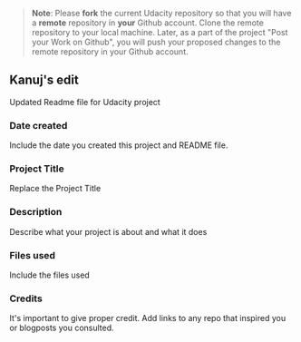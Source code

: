 >**Note**: Please **fork** the current Udacity repository so that you will have a **remote** repository in **your** Github account. Clone the remote repository to your local machine. Later, as a part of the project "Post your Work on Github", you will push your proposed changes to the remote repository in your Github account.
## Kanuj's edit 
Updated Readme file for Udacity project
### Date created
Include the date you created this project and README file.

### Project Title
Replace the Project Title

### Description
Describe what your project is about and what it does

### Files used
Include the files used


### Credits
It's important to give proper credit. Add links to any repo that inspired you or blogposts you consulted.

